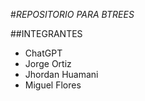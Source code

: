 #_REPOSITORIO PARA BTREES_

##INTEGRANTES
- ChatGPT
- Jorge Ortiz
- Jhordan Huamani
- Miguel Flores
